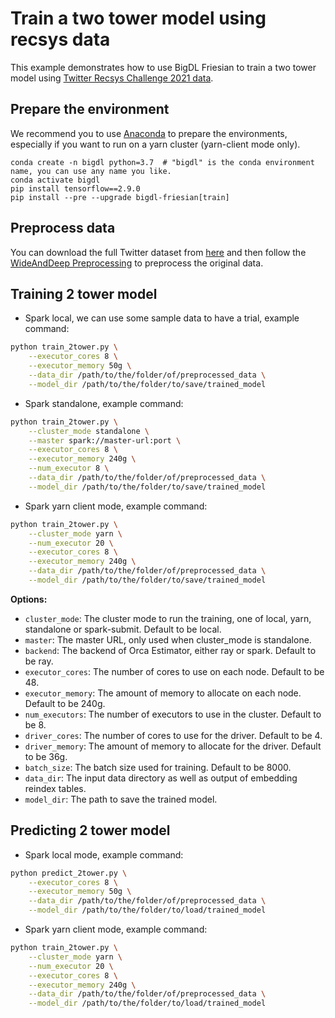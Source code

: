 # Train a two tower model using recsys data
This example demonstrates how to use BigDL Friesian to train a two tower model using [Twitter Recsys Challenge 2021 data](http://www.recsyschallenge.com/2021/).

## Prepare the environment
We recommend you to use [Anaconda](https://www.anaconda.com/distribution/#linux) to prepare the environments, especially if you want to run on a yarn cluster (yarn-client mode only).
```
conda create -n bigdl python=3.7  # "bigdl" is the conda environment name, you can use any name you like.
conda activate bigdl
pip install tensorflow==2.9.0
pip install --pre --upgrade bigdl-friesian[train]
```
## Preprocess data
You can download the full Twitter dataset from [here](http://www.recsyschallenge.com/2021/) and then follow the [WideAndDeep Preprocessing](https://github.com/intel-analytics/BigDL/tree/main/python/friesian/example/wnd/recsys2021#prepare-the-data) to preprocess the original data.

## Training 2 tower model
* Spark local, we can use some sample data to have a trial, example command:
```bash
python train_2tower.py \
    --executor_cores 8 \
    --executor_memory 50g \
    --data_dir /path/to/the/folder/of/preprocessed_data \
    --model_dir /path/to/the/folder/to/save/trained_model 
```

* Spark standalone, example command:
```bash
python train_2tower.py \
    --cluster_mode standalone \
    --master spark://master-url:port \
    --executor_cores 8 \
    --executor_memory 240g \
    --num_executor 8 \
    --data_dir /path/to/the/folder/of/preprocessed_data \
    --model_dir /path/to/the/folder/to/save/trained_model 
```

* Spark yarn client mode, example command:
```bash
python train_2tower.py \
    --cluster_mode yarn \
    --num_executor 20 \
    --executor_cores 8 \
    --executor_memory 240g \
    --data_dir /path/to/the/folder/of/preprocessed_data \
    --model_dir /path/to/the/folder/to/save/trained_model 
```

__Options:__
* `cluster_mode`: The cluster mode to run the training, one of local, yarn, standalone or spark-submit. Default to be local.
* `master`: The master URL, only used when cluster_mode is standalone.
* `backend`: The backend of Orca Estimator, either ray or spark. Default to be ray.
* `executor_cores`: The number of cores to use on each node. Default to be 48.
* `executor_memory`: The amount of memory to allocate on each node. Default to be 240g.
* `num_executors`: The number of executors to use in the cluster. Default to be 8.
* `driver_cores`: The number of cores to use for the driver. Default to be 4.
* `driver_memory`: The amount of memory to allocate for the driver. Default to be 36g.
* `batch_size`: The batch size used for training. Default to be 8000.
* `data_dir`: The input data directory as well as output of embedding reindex tables.
* `model_dir`: The path to save the trained model.

## Predicting 2 tower model

* Spark local mode, example command:
```bash
python predict_2tower.py \
    --executor_cores 8 \
    --executor_memory 50g \
    --data_dir /path/to/the/folder/of/preprocessed_data \
    --model_dir /path/to/the/folder/to/load/trained_model 
```

* Spark yarn client mode, example command:
```bash
python train_2tower.py \
    --cluster_mode yarn \
    --num_executor 20 \
    --executor_cores 8 \
    --executor_memory 240g \
    --data_dir /path/to/the/folder/of/preprocessed_data \
    --model_dir /path/to/the/folder/to/load/trained_model 
```
